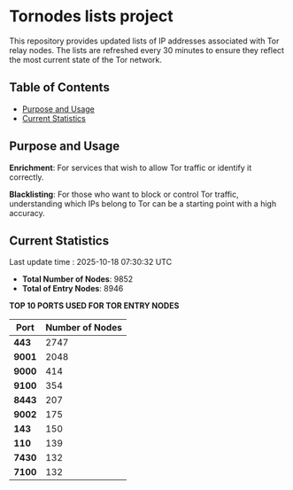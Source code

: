# Tornodes lists project

This repository provides updated lists of IP addresses associated with Tor relay nodes. The lists are refreshed every 30 minutes to ensure they reflect the most current state of the Tor network.

## Table of Contents

- [Purpose and Usage](#purpose-and-usage)
- [Current Statistics](#current-statistics)


## Purpose and Usage

**Enrichment**: For services that wish to allow Tor traffic or identify it correctly.

**Blacklisting**: For those who want to block or control Tor traffic, understanding which IPs belong to Tor can be a starting point with a high accuracy.

## Current Statistics

Last update time : 2025-10-18 07:30:32 UTC

- **Total Number of Nodes**: 9852
- **Total of Entry Nodes**: 8946

**TOP 10 PORTS USED FOR TOR ENTRY NODES**

| **Port** | **Number of Nodes** |
|------|-----------------|
| **443**   | 2747  |
| **9001**   | 2048  |
| **9000**   | 414  |
| **9100**   | 354  |
| **8443**   | 207  |
| **9002**   | 175  |
| **143**   | 150  |
| **110**   | 139  |
| **7430**   | 132  |
| **7100**   | 132  |

